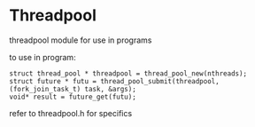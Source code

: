 # Threadpool

threadpool module for use in programs

to use in program:
```
struct thread_pool * threadpool = thread_pool_new(nthreads);
struct future * futu = thread_pool_submit(threadpool, (fork_join_task_t) task, &args);
void* result = future_get(futu);
```

refer to threadpool.h for specifics
